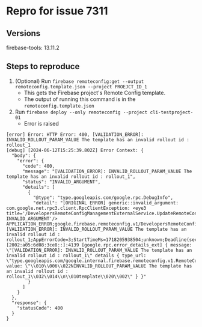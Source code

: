 # Repro for issue 7311

## Versions

firebase-tools: 13.11.2<br>

## Steps to reproduce

1. (Optional) Run `firebase remoteconfig:get --output remoteconfig.template.json --project PROEJCT_ID_1`
   - This gets the Firebase project's Remote Config template.
   - The output of running this command is in the `remoteconfig.template.json`
1. Run `firebase deploy --only remoteconfig --project cli-testproject-01`
   - Error is raised

```
[error] Error: HTTP Error: 400, [VALIDATION_ERROR]: INVALID_ROLLOUT_PARAM_VALUE The template has an invalid rollout id : rollout_1
[debug] [2024-06-12T15:25:39.802Z] Error Context: {
  "body": {
    "error": {
      "code": 400,
      "message": "[VALIDATION_ERROR]: INVALID_ROLLOUT_PARAM_VALUE The template has an invalid rollout id : rollout_1",
      "status": "INVALID_ARGUMENT",
      "details": [
        {
          "@type": "type.googleapis.com/google.rpc.DebugInfo",
          "detail": "[ORIGINAL ERROR] generic::invalid_argument: com.google.net.rpc3.client.RpcClientException: <eye3 title='/DevelopersRemoteConfigManagementExternalService.UpdateRemoteConfig, INVALID_ARGUMENT'/> APPLICATION_ERROR;google.firebase.remoteconfig.v1/DevelopersRemoteConfigManagementExternalService.UpdateRemoteConfig;com.google.developers.mobile.remoteconfig.common.RemoteConfigException: [VALIDATION_ERROR]: INVALID_ROLLOUT_PARAM_VALUE The template has an invalid rollout id : rollout_1;AppErrorCode=3;StartTimeMs=1718205938504;unknown;Deadline(sec)=10.0;ResFormat=uncompressed;ServerTimeSec=1.039015403;LogBytes=256;FailFast;EffSecLevel=none;ReqFormat=uncompressed;ReqID=a70dd45fd89b6b70;GlobalID=0;Server=[2002:a05:6d08:3ce8::]:4139 [google.rpc.error_details_ext] { message: \"[VALIDATION_ERROR]: INVALID_ROLLOUT_PARAM_VALUE The template has an invalid rollout id : rollout_1\" details { type_url: \"type.googleapis.com/google.internal.firebase.remoteconfig.v1.RemoteConfigErrorPayload\" value: \"\\010\\006\\022NINVALID_ROLLOUT_PARAM_VALUE The template has an invalid rollout id : rollout_1\\032\\014\\n\\010template\\020\\002\" } }"
        }
      ]
    }
  },
  "response": {
    "statusCode": 400
  }
}
```
